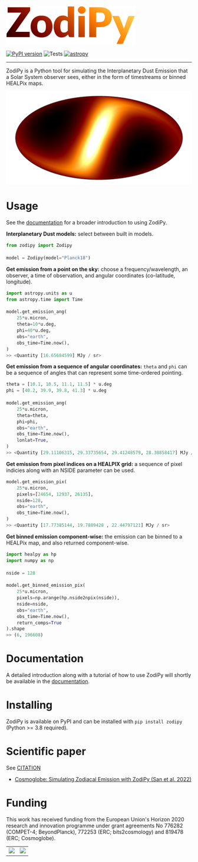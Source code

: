 
<img src="imgs/zodipy_logo.png" width="350">

[![PyPI version](https://badge.fury.io/py/zodipy.svg)](https://badge.fury.io/py/zodipy)
![Tests](https://github.com/MetinSa/zodipy/actions/workflows/tests.yml/badge.svg)
[![astropy](http://img.shields.io/badge/powered%20by-AstroPy-orange.svg?style=flat)](http://www.astropy.org/)


---


ZodiPy is a Python tool for simulating the Interplanetary Dust Emission that a Solar System observer sees, either in the form of timestreams or binned HEALPix maps.

![plot](imgs/zodipy_map.png)


# Usage
See the [documentation](https://zodipy.readthedocs.io/en/latest/) for a broader introduction to using ZodiPy.

**Interplanetary Dust models:** select between built in models.
```python
from zodipy import Zodipy

model = Zodipy(model="Planck18")
```

**Get emission from a point on the sky:** choose a frequency/wavelength, an observer, a time of observation, and angular coordinates (co-latitude, longitude).
```python
import astropy.units as u
from astropy.time import Time

model.get_emission_ang(
    25*u.micron,
    theta=10*u.deg,
    phi=40*u.deg,
    obs="earth",
    obs_time=Time.now(),
)
>> <Quantity [16.65684599] MJy / sr>
```

**Get emission from a sequence of angular coordinates:** `theta` and `phi` can be a sequence of angles that can represent some time-ordered pointing.
```python
theta = [10.1, 10.5, 11.1, 11.5] * u.deg
phi = [40.2, 39.9, 39.8, 41.3] * u.deg

model.get_emission_ang(
    25*u.micron,
    theta=theta,
    phi=phi,
    obs="earth",
    obs_time=Time.now(),
    lonlat=True,
)
>> <Quantity [29.11106315, 29.33735654, 29.41248579, 28.30858417] MJy / sr>
```


**Get emission from pixel indices on a HEALPIX grid:** a sequence of pixel indicies along with an NSIDE parameter can be used.
```python
model.get_emission_pix(
    25*u.micron,
    pixels=[24654, 12937, 26135],
    nside=128,
    obs="earth",
    obs_time=Time.now(),
)
>> <Quantity [17.77385144, 19.7889428 , 22.44797121] MJy / sr>
```

**Get binned emission component-wise:** the emission can be binned to a HEALPix map, and also returned component-wise.
```python
import healpy as hp
import numpy as np

nside = 128

model.get_binned_emission_pix(
    25*u.micron,
    pixels=np.arange(hp.nside2npix(nside)),
    nside=nside,
    obs="earth",
    obs_time=Time.now(),
    return_comps=True
).shape
>> (6, 196608)
```

# Documentation
A detailed introduction along with a tutorial of how to use ZodiPy will shortly be available in the [documentation](https://zodipy.readthedocs.io/en/latest/).
# Installing
ZodiPy is available on PyPI and can be installed with ``pip install zodipy`` (Python >= 3.8 required).

# Scientific paper
See [CITATION](https://github.com/Cosmoglobe/zodipy/blob/main/CITATION)

- [Cosmoglobe: Simulating Zodiacal Emission with ZodiPy (San et al. 2022)](https://arxiv.org/abs/2205.12962)

# Funding
This work has received funding from the European Union's Horizon 2020 research and innovation programme under grant agreements No 776282 (COMPET-4; BeyondPlanck), 772253 (ERC; bits2cosmology) and 819478 (ERC; Cosmoglobe).

<table align="center">
    <tr>
        <td><img src="https://user-images.githubusercontent.com/28634670/170697040-d5ec2935-29d0-4847-8999-9bc4eaa59e56.jpeg" height="200"></td>
        <td><img src="https://user-images.githubusercontent.com/28634670/170697140-b010aa69-9f9a-44c0-b702-8a05ec0b6d3e.jpeg" height="200"></td>
    </tr>
</table>